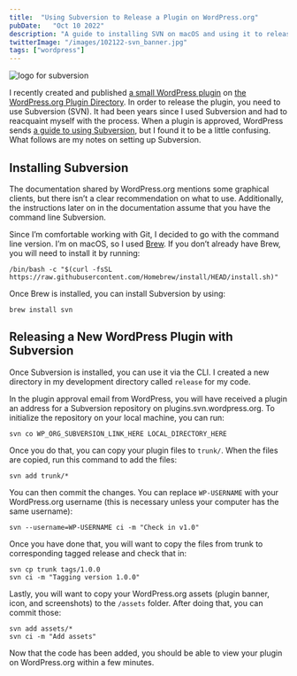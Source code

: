 ```yaml
---
title:  "Using Subversion to Release a Plugin on WordPress.org"
pubDate:   "Oct 10 2022"
description: "A guide to installing SVN on macOS and using it to release a plugin on WordPress.org"
twitterImage: "/images/102122-svn_banner.jpg"
tags: ["wordpress"]
---
```


![logo for subversion](/images/102122-svn_banner.jpg)

I recently created and published [a small WordPress plugin](https://wordpress.org/plugins/details-show-and-hide) on [the WordPress.org Plugin Directory](https://wordpress.org/plugins/). In order to release the plugin, you need to use Subversion (SVN). It had been years since I used Subversion and had to reacquaint myself with the process. When a plugin is approved, WordPress sends [a guide to using Subversion](https://developer.wordpress.org/plugins/wordpress-org/how-to-use-subversion/), but I found it to be a little confusing. What follows are my notes on setting up Subversion.

## Installing Subversion

The documentation shared by WordPress.org mentions some graphical clients, but there isn’t a clear recommendation on what to use. Additionally, the instructions later on in the documentation assume that you have the command line Subversion.

Since I’m comfortable working with Git, I decided to go with the command line version. I’m on macOS, so I used [Brew](https://brew.sh/). If you don’t already have Brew, you will need to install it by running:

```shellsession
/bin/bash -c "$(curl -fsSL https://raw.githubusercontent.com/Homebrew/install/HEAD/install.sh)"
```

Once Brew is installed, you can install Subversion by using:

```shellsession
brew install svn
```

## Releasing a New WordPress Plugin with Subversion

Once Subversion is installed, you can use it via the CLI. I created a new directory in my development directory called `release` for my code.

In the plugin approval email from WordPress, you will have received a plugin an address for a Subversion repository on plugins.svn.wordpress.org. To initialize the repository on your local machine, you can run:

```shellsession
svn co WP_ORG_SUBVERSION_LINK_HERE LOCAL_DIRECTORY_HERE
```

Once you do that, you can copy your plugin files to `trunk/`. When the files are copied, run this command to add the files:

```shellsession
svn add trunk/*
```

You can then commit the changes. You can replace `WP-USERNAME` with your WordPress.org username (this is necessary unless your computer has the same username):

```shellsession
svn --username=WP-USERNAME ci -m "Check in v1.0"
```

Once you have done that, you will want to copy the files from trunk to corresponding tagged release and check that in:

```shellsession
svn cp trunk tags/1.0.0
svn ci -m "Tagging version 1.0.0"
```

Lastly, you will want to copy your WordPress.org assets (plugin banner, icon, and screenshots) to the `/assets` folder. After doing that, you can commit those:

```shellsession
svn add assets/*
svn ci -m "Add assets"
```

Now that the code has been added, you should be able to view your plugin on WordPress.org within a few minutes.
